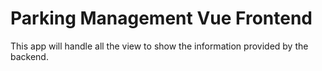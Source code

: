 # Parking Management Vue Frontend

This app will handle all the view to show the information provided by the backend.